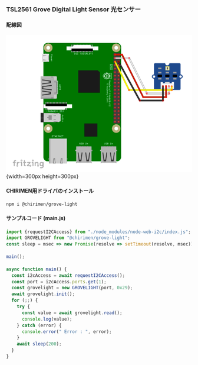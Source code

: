 ### TSL2561 Grove Digital Light Sensor 光センサー

#### 配線図

![配線図](./schematic.png "schematic"){width=300px height=300px}

#### CHIRIMEN用ドライバのインストール

```shell
npm i @chirimen/grove-light
```

#### サンプルコード (main.js)

```javascript
import {requestI2CAccess} from "./node_modules/node-web-i2c/index.js";
import GROVELIGHT from "@chirimen/grove-light";
const sleep = msec => new Promise(resolve => setTimeout(resolve, msec));

main();

async function main() {
  const i2cAccess = await requestI2CAccess();
  const port = i2cAccess.ports.get(1);
  const grovelight = new GROVELIGHT(port, 0x29);
  await grovelight.init();
  for (;;) {
    try {
      const value = await grovelight.read();
      console.log(value);
    } catch (error) {
      console.error(" Error : ", error);
    }
    await sleep(200);
  }
}
```
